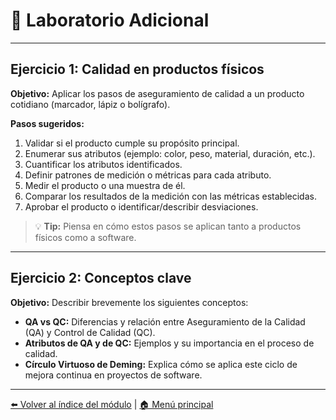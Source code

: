 # 🧪 Laboratorio Adicional

---

## Ejercicio 1: Calidad en productos físicos

**Objetivo:** Aplicar los pasos de aseguramiento de calidad a un producto cotidiano (marcador, lápiz o bolígrafo).

**Pasos sugeridos:**

1. Validar si el producto cumple su propósito principal.
2. Enumerar sus atributos (ejemplo: color, peso, material, duración, etc.).
3. Cuantificar los atributos identificados.
4. Definir patrones de medición o métricas para cada atributo.
5. Medir el producto o una muestra de él.
6. Comparar los resultados de la medición con las métricas establecidas.
7. Aprobar el producto o identificar/describir desviaciones.

> 💡 **Tip:** Piensa en cómo estos pasos se aplican tanto a productos físicos como a software.

---

## Ejercicio 2: Conceptos clave

**Objetivo:** Describir brevemente los siguientes conceptos:

- **QA vs QC:** Diferencias y relación entre Aseguramiento de la Calidad (QA) y Control de Calidad (QC).
- **Atributos de QA y de QC:** Ejemplos y su importancia en el proceso de calidad.
- **Círculo Virtuoso de Deming:** Explica cómo se aplica este ciclo de mejora continua en proyectos de software.

---

[⬅️ Volver al índice del módulo](../modulo1_principios_fundamentos.md) | [🏠 Menú principal](../README.md)
